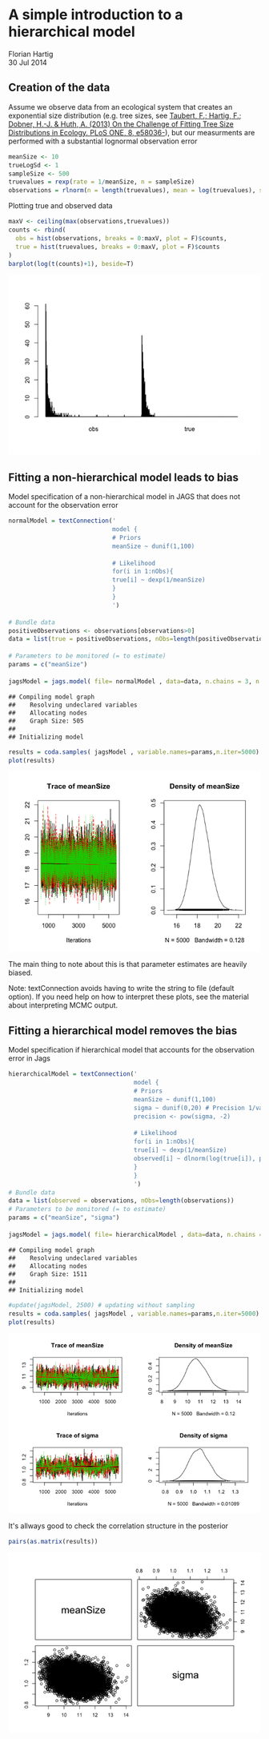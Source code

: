# A simple introduction to a hierarchical model
Florian Hartig  
30 Jul 2014  





## Creation of the data

Assume we observe data from an ecological system that creates an exponential size distribution (e.g. tree sizes, see [Taubert, F.; Hartig, F.; Dobner, H.-J. & Huth, A. (2013) On the Challenge of Fitting Tree Size Distributions in Ecology. PLoS ONE, 8, e58036-](http://www.plosone.org/article/info%3Adoi%2F10.1371%2Fjournal.pone.0058036)), but our measurments are performed with a substantial lognormal observation error


```r
meanSize <- 10
trueLogSd <- 1
sampleSize <- 500
truevalues = rexp(rate = 1/meanSize, n = sampleSize)
observations = rlnorm(n = length(truevalues), mean = log(truevalues), sd = trueLogSd)
```

Plotting true and observed data


```r
maxV <- ceiling(max(observations,truevalues))
counts <- rbind(
  obs = hist(observations, breaks = 0:maxV, plot = F)$counts,
  true = hist(truevalues, breaks = 0:maxV, plot = F)$counts
)
barplot(log(t(counts)+1), beside=T)
```

![](hierarchicalExample2Distributions_files/figure-html/unnamed-chunk-3-1.png) 


## Fitting a non-hierarchical model leads to bias


Model specification of a non-hierarchical model in JAGS that does not account for the observation error 


```r
normalModel = textConnection('
                             model {
                             # Priors
                             meanSize ~ dunif(1,100)
                             
                             # Likelihood
                             for(i in 1:nObs){
                             true[i] ~ dexp(1/meanSize)
                             }
                             }
                             ')

# Bundle data
positiveObservations <- observations[observations>0]
data = list(true = positiveObservations, nObs=length(positiveObservations))

# Parameters to be monitored (= to estimate)
params = c("meanSize")

jagsModel = jags.model( file= normalModel , data=data, n.chains = 3, n.adapt= 500)
```

```
## Compiling model graph
##    Resolving undeclared variables
##    Allocating nodes
##    Graph Size: 505
## 
## Initializing model
```

```r
results = coda.samples( jagsModel , variable.names=params,n.iter=5000)
plot(results)
```

![](hierarchicalExample2Distributions_files/figure-html/unnamed-chunk-4-1.png) 

The main thing to note about this is that parameter estimates are heavily biased. 

Note: textConnection avoids having to write the string to file (default option). If you need help on how to interpret these plots, see the material about interpreting MCMC output. 


## Fitting a hierarchical model removes the bias

Model specification if hierarchical model that accounts for the observation error in Jags


```r
hierarchicalModel = textConnection('
                                   model {
                                   # Priors
                                   meanSize ~ dunif(1,100)
                                   sigma ~ dunif(0,20) # Precision 1/variance JAGS and BUGS use prec instead of sd
                                   precision <- pow(sigma, -2)
                                   
                                   # Likelihood
                                   for(i in 1:nObs){
                                   true[i] ~ dexp(1/meanSize)
                                   observed[i] ~ dlnorm(log(true[i]), precision)
                                   }
                                   }
                                   ')
# Bundle data
data = list(observed = observations, nObs=length(observations))
# Parameters to be monitored (= to estimate)
params = c("meanSize", "sigma")

jagsModel = jags.model( file= hierarchicalModel , data=data, n.chains = 3, n.adapt= 500)
```

```
## Compiling model graph
##    Resolving undeclared variables
##    Allocating nodes
##    Graph Size: 1511
## 
## Initializing model
```

```r
#update(jagsModel, 2500) # updating without sampling
results = coda.samples( jagsModel , variable.names=params,n.iter=5000)
plot(results)
```

![](hierarchicalExample2Distributions_files/figure-html/unnamed-chunk-5-1.png) 

It's allways good to check the correlation structure in the posterior


```r
pairs(as.matrix(results))
```

![](hierarchicalExample2Distributions_files/figure-html/unnamed-chunk-6-1.png) 


